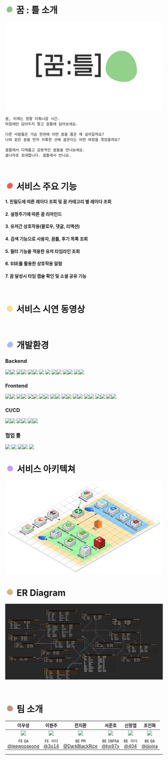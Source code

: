 # <img src="README.assets/ggumtle.png" height = 25px> 꿈 : 틀 소개
![Alt text](/README.assets/title.gif)

    꿈, 이제는 정말 이뤄나갈 시간.
    마음에만 담아두지 말고 꿈틀에 담아보세요.

    다른 사람들은 가슴 한켠에 어떤 꿈을 품은 채 살아갈까요?
    나와 같은 꿈을 먼저 이룩한 선배 꿈꾼이는 어떤 여정을 겪었을까요?

    꿈틀에서 다채롭고 감동적인 꿈들을 만나보세요.
    꿈나라로 초대합니다. 꿈틀에서 만나요.
<br>

# <img src="README.assets/ggumtle1.png" height = 25px> 서비스 주요 기능

#### 1. 친밀도에 따른 레이다 조회 및 꿈 카테고리 별 레이다 조회
#### 2. 설정주기에 따른 꿈 리마인드
#### 3. 유저간 상호작용(팔로우, 댓글, 리액션)
#### 4. 검색 기능으로 사용자, 꿈틀, 후기 목록 조회
#### 5. 필터 기능을 적용한 유저 타임라인 조회
#### 6. SSE를 활용한 상호작용 알람
#### 7. 꿈 달성시 타임 캡슐 확인 및 소셜 공유 기능

<br>

# <img src="README.assets/ggumtle2.png" height = 25px> 서비스 시연 동영상

<br>

# <img src="README.assets/ggumtle4.png" height = 25px> 개발환경

### Backend
<img src="https://img.shields.io/badge/Ubuntu-E95420?style=for-the-badge&logo=ubuntu&logoColor=white"><img src="https://img.shields.io/badge/20.04 LTS-515151?style=for-the-badge">
<img src="https://img.shields.io/badge/java-%23ED8B00.svg?style=for-the-badge&logo=openjdk&logoColor=white"><img src="https://img.shields.io/badge/17-515151?style=for-the-badge">
<img src="https://img.shields.io/badge/spring boot-%236DB33F.svg?style=for-the-badge&logo=spring&logoColor=white"><img src="https://img.shields.io/badge/3.2.1-515151?style=for-the-badge">
<img src="https://img.shields.io/badge/spring secutiry-%236DB33F.svg?style=for-the-badge&logo=spring&logoColor=white">
<img src="https://img.shields.io/badge/Spring Data JPA-%236DB33F.svg?style=for-the-badge&logo=spring&logoColor=white">
<img src="https://img.shields.io/badge/Gradle-02303A.svg?style=for-the-badge&logo=Gradle&logoColor=white"><img src="https://img.shields.io/badge/8.5-515151?style=for-the-badge">
<img src="https://img.shields.io/badge/mysql-%2300f.svg?style=for-the-badge&logo=mysql&logoColor=white"><img src="https://img.shields.io/badge/8.0.36-515151?style=for-the-badge"> <img src="https://img.shields.io/badge/redis-%23DD0031.svg?style=for-the-badge&logo=redis&logoColor=white"><img src="https://img.shields.io/badge/5.0.7-515151?style=for-the-badge">

### Frontend
<img src="https://img.shields.io/badge/react-%2320232a.svg?style=for-the-badge&logo=react&logoColor=%2361DAFB"><img src="https://img.shields.io/badge/18.2.0-515151?style=for-the-badge">
<img src="https://img.shields.io/badge/node.js-6DA55F?style=for-the-badge&logo=node.js&logoColor=white"><img src="https://img.shields.io/badge/20.11.0-515151?style=for-the-badge">
<img src="https://img.shields.io/badge/NPM-%23CB3837.svg?style=for-the-badge&logo=npm&logoColor=white"><img src="https://img.shields.io/badge/10.2.4-515151?style=for-the-badge">
<img src="https://img.shields.io/badge/vite-%23646CFF.svg?style=for-the-badge&logo=vite&logoColor=white"><img src="https://img.shields.io/badge/5.0.8-515151?style=for-the-badge">
<img src="https://img.shields.io/badge/typescript-%23007ACC.svg?style=for-the-badge&logo=typescript&logoColor=white"><img src="https://img.shields.io/badge/5.2.2-515151?style=for-the-badge">
<img src="https://img.shields.io/badge/-React%20Query-FF4154?style=for-the-badge&logo=react%20query&logoColor=white"><img src="https://img.shields.io/badge/5.17.15-515151?style=for-the-badge">
<img src="https://img.shields.io/badge/react%20zustand-%2320232a.svg?style=for-the-badge&logo=react&logoColor=%2361DAFB"><img src="https://img.shields.io/badge/4.5.0-515151?style=for-the-badge">
<img src="https://img.shields.io/badge/React_Router_dom-CA4245?style=for-the-badge&logo=react-router&logoColor=white"><img src="https://img.shields.io/badge/6.21.3-515151?style=for-the-badge">
<img src="https://img.shields.io/badge/axios-5a29e4?style=for-the-badge&logoColor=white"><img src="https://img.shields.io/badge/1.6.7-515151?style=for-the-badge">
<img src="https://img.shields.io/badge/tailwindcss-%2338B2AC.svg?style=for-the-badge&logo=tailwind-css&logoColor=white"><img src="https://img.shields.io/badge/3.4.1-515151?style=for-the-badge">

### CI/CD
<img src="https://img.shields.io/badge/AWS ec2 ubuntu-%23FF9900.svg?style=for-the-badge&logo=amazon-aws&logoColor=white"><img src="https://img.shields.io/badge/20.11.0-515151?style=for-the-badge">
<img src="https://img.shields.io/badge/nginx-%23009639.svg?style=for-the-badge&logo=nginx&logoColor=white"><img src="https://img.shields.io/badge/1.18.0-515151?style=for-the-badge">
<img src="https://img.shields.io/badge/jenkins-%232C5263.svg?style=for-the-badge&logo=jenkins&logoColor=white"><img src="https://img.shields.io/badge/2.426.2-515151?style=for-the-badge">

### 협업 툴
<img src="https://img.shields.io/badge/gitlab-%23181717.svg?style=for-the-badge&logo=gitlab&logoColor=white">
<img src="https://img.shields.io/badge/jira-%230A0FFF.svg?style=for-the-badge&logo=jira&logoColor=white">
<img src="https://img.shields.io/badge/gerrit-347dbe?style=for-the-badge&logoColor=white"><img src="https://img.shields.io/badge/3.8.1-515151?style=for-the-badge">
<img src="https://img.shields.io/badge/mattermost-1e325c?style=for-the-badge&logoColor=white">

<br>

# <img src="README.assets/ggumtle5.png" height = 25px> 서비스 아키텍쳐
![Alt text](/README.assets/architecture.png)
<br>

# <img src="README.assets/ggumtle6.png" height = 25px> ER Diagram
![Alt text](/README.assets/erd.png)

<br>

# <img src="README.assets/ggumtle7.png" height = 25px> 팀 소개
|이우성|이원주|전지환|서준호|신창엽|조인화|
|:---:|:---:|:---:|:---:|:---:|:---:|
|<img src="https://avatars.githubusercontent.com/u/42796944?v=4" height = 100px>|<img src="https://avatars.githubusercontent.com/u/101818687?v=4" height = 100px>|<img src="https://avatars.githubusercontent.com/u/81613019?v=4" height = 100px>|<img src="https://avatars.githubusercontent.com/u/140311409?v=4" height = 100px>|<img src="https://avatars.githubusercontent.com/u/69495305?v=4" height = 100px>|<img src="https://avatars.githubusercontent.com/u/75416721?v=4" height = 100px>|
|`FE` `QA`<br>[@leewooseong](https://github.com/leewooseong)|`FE 리더`<br>[@3o14](https://github.com/3o14)|`BE` `PM`<br>[@DarkBlackRice](https://github.com/DarkBlackRice)|`BE` `INFRA`<br>[@ho97s](https://github.com/ho97s)|`BE 리더`<br>[@404](https://github.com/404-not-foundl)|`BE` `QA`<br>[@jjjoina](https://github.com/jjjoina)|
<hr>

